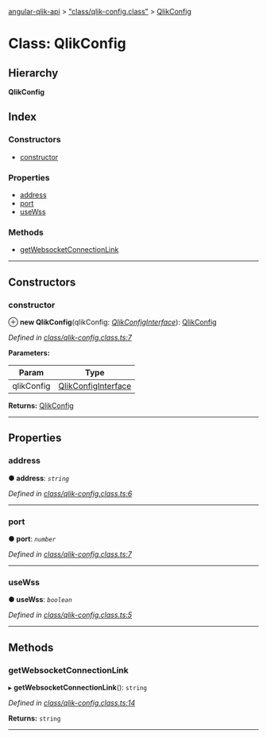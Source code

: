 [angular-qlik-api](../README.md) > ["class/qlik-config.class"](../modules/_class_qlik_config_class_.md) > [QlikConfig](../classes/_class_qlik_config_class_.qlikconfig.md)

# Class: QlikConfig

## Hierarchy

**QlikConfig**

## Index

### Constructors

* [constructor](_class_qlik_config_class_.qlikconfig.md#constructor)

### Properties

* [address](_class_qlik_config_class_.qlikconfig.md#address)
* [port](_class_qlik_config_class_.qlikconfig.md#port)
* [useWss](_class_qlik_config_class_.qlikconfig.md#usewss)

### Methods

* [getWebsocketConnectionLink](_class_qlik_config_class_.qlikconfig.md#getwebsocketconnectionlink)

---

## Constructors

<a id="constructor"></a>

###  constructor

⊕ **new QlikConfig**(qlikConfig: *[QlikConfigInterface](../interfaces/_interface_qlik_config_interface_.qlikconfiginterface.md)*): [QlikConfig](_class_qlik_config_class_.qlikconfig.md)

*Defined in [class/qlik-config.class.ts:7](https://github.com/goekaypamuk/angular-qlik-api/blob/be30617/src/class/qlik-config.class.ts#L7)*

**Parameters:**

| Param | Type |
| ------ | ------ |
| qlikConfig | [QlikConfigInterface](../interfaces/_interface_qlik_config_interface_.qlikconfiginterface.md) |

**Returns:** [QlikConfig](_class_qlik_config_class_.qlikconfig.md)

___

## Properties

<a id="address"></a>

###  address

**● address**: *`string`*

*Defined in [class/qlik-config.class.ts:6](https://github.com/goekaypamuk/angular-qlik-api/blob/be30617/src/class/qlik-config.class.ts#L6)*

___
<a id="port"></a>

###  port

**● port**: *`number`*

*Defined in [class/qlik-config.class.ts:7](https://github.com/goekaypamuk/angular-qlik-api/blob/be30617/src/class/qlik-config.class.ts#L7)*

___
<a id="usewss"></a>

###  useWss

**● useWss**: *`boolean`*

*Defined in [class/qlik-config.class.ts:5](https://github.com/goekaypamuk/angular-qlik-api/blob/be30617/src/class/qlik-config.class.ts#L5)*

___

## Methods

<a id="getwebsocketconnectionlink"></a>

###  getWebsocketConnectionLink

▸ **getWebsocketConnectionLink**(): `string`

*Defined in [class/qlik-config.class.ts:14](https://github.com/goekaypamuk/angular-qlik-api/blob/be30617/src/class/qlik-config.class.ts#L14)*

**Returns:** `string`

___

